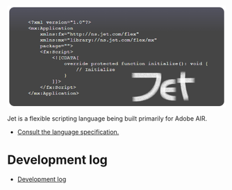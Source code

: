 <p align="center">
  <img src="https://github.com/hydroper-jet/lang/raw/master/snippets/ExampleFlex.png" width="665">
</p>

Jet is a flexible scripting language being built primarily for Adobe AIR.

* [Consult the language specification.](https://hydroper-jet.github.io/lang/spec/1.0/live)

# Development log

* [Development log](https://github.com/hydroper-jet/lang/blob/master/misc/development-log.md)
